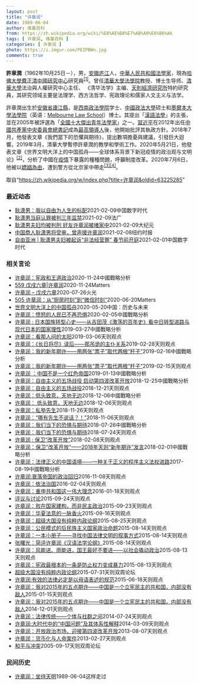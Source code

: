 ```yaml
---
layout: post
title: "许章润"
date: 1989-06-04
author: 维基百科
from: https://zh.wikipedia.org/wiki/%E8%AE%B8%E7%AB%A0%E6%B6%A6
tags: [ 许章润, 维基百科 ]
categories: [ 许章润 ]
photo: https://i.imgur.com/PEIPBWn.jpg
comments: true
---
```

<div class="mw-parser-output"><div id="noteTA-8a169f2c" class="noteTA"><div class="noteTA-group"><div data-noteta-group-source="module" data-noteta-group="地名"></div></div><div class="noteTA-local"><div data-noteta-code="zh-cn:台; zh-hk:台; zh-tw:臺;"></div></div></div>

<p><b>許章潤</b>（1962年10月25日<span class="useeditintro" title="Template:BLP editintro">－</span>），男，<a href="/wiki/%E5%AE%89%E5%BE%BD" class="mw-redirect" title="安徽">安徽</a><a href="/wiki/%E5%BA%90%E6%B1%9F%E5%8E%BF" title="庐江县">庐江</a>人，<a href="/wiki/%E4%B8%AD%E8%8F%AF%E4%BA%BA%E6%B0%91%E5%85%B1%E5%92%8C%E5%9C%8B" class="mw-redirect" title="中華人民共和國">中華人民共和國</a><a href="/wiki/%E6%B3%95%E5%AD%B8%E5%AE%B6" class="mw-redirect" title="法學家">法學家</a>，現為<a href="/wiki/%E5%93%88%E4%BD%9B%E5%A4%A7%E5%AD%B8" class="mw-redirect" title="哈佛大學">哈佛大學</a><a href="/wiki/%E8%B2%BB%E6%AD%A3%E6%B8%85%E4%B8%AD%E5%9C%8B%E7%A0%94%E7%A9%B6%E4%B8%AD%E5%BF%83" title="費正清中國研究中心">費正清中國研究中心</a>研究員<sup id="cite_ref-1" class="reference"><a href="#cite_note-1">[1]</a></sup>。曾任<a href="/wiki/%E6%B8%85%E5%8D%8E%E5%A4%A7%E5%AD%A6%E6%B3%95%E5%AD%A6%E9%99%A2" title="清华大学法学院">清華大學法學院</a>教授、博士生导师、<a href="/wiki/%E6%B8%85%E8%8F%AF%E5%A4%A7%E5%AD%B8" class="mw-redirect" title="清華大學">清華大學</a>法治與人權研究中心主任、 《清华法学》主编、<a href="/wiki/%E5%A4%A9%E5%88%99%E7%BB%8F%E6%B5%8E%E7%A0%94%E7%A9%B6%E6%89%80" title="天则经济研究所">天則經濟研究所</a>特約研究員，其研究领域主要是法理学、西方法哲学、宪政理论和儒家人文主义与法学。
</p><p>許章潤出生於<a href="/wiki/%E5%AE%89%E5%BE%BD%E7%9C%81" title="安徽省">安徽省</a><a href="/wiki/%E5%BA%90%E6%B1%9F%E5%8E%BF" title="庐江县">廬江縣</a>，是<a href="/wiki/%E8%A5%BF%E5%8D%97%E6%94%BF%E6%B3%95%E5%A4%A7%E5%AD%B8" class="mw-redirect" title="西南政法大學">西南政法學院</a>学士、<a href="/wiki/%E4%B8%AD%E5%9B%BD%E6%94%BF%E6%B3%95%E5%A4%A7%E5%AD%A6" title="中国政法大学">中國政法大學</a>硕士和<span class="ilh-all" data-orig-title="墨爾本大學法學院" data-lang-code="en" data-lang-name="英语" data-foreign-title="Melbourne Law School"><span class="ilh-page"><a href="/w/index.php?title=%E5%A2%A8%E7%88%BE%E6%9C%AC%E5%A4%A7%E5%AD%B8%E6%B3%95%E5%AD%B8%E9%99%A2&amp;action=edit&amp;redlink=1" class="new" title="墨爾本大學法學院（页面不存在）">墨爾本大學法學院</a></span><span class="noprint ilh-comment">（<span class="ilh-lang">英语</span><span class="ilh-colon">：</span><span class="ilh-link"><a href="https://en.wikipedia.org/wiki/Melbourne_Law_School" class="extiw" title="en:Melbourne Law School"><span lang="en" dir="auto">Melbourne Law School</span></a></span>）</span></span>博士。其提出「<a href="/w/index.php?title=%E6%BC%A2%E8%AA%9E%E6%B3%95%E5%AD%B8&amp;action=edit&amp;redlink=1" class="new" title="漢語法學（页面不存在）">漢語法學</a>」的主張，並在2005年被評選為「<a href="/wiki/%E5%85%A8%E5%9B%BD%E5%8D%81%E5%A4%A7%E6%9D%B0%E5%87%BA%E9%9D%92%E5%B9%B4%E6%B3%95%E5%AD%A6%E5%AE%B6" title="全国十大杰出青年法学家">全國十大傑出青年法學家</a>」之一。<a href="/wiki/%E7%BF%92%E8%BF%91%E5%B9%B3" class="mw-redirect" title="習近平">習近平</a>在2012年出任<a href="/wiki/%E4%B8%AD%E5%9C%8B%E5%85%B1%E7%94%A2%E9%BB%A8%E4%B8%AD%E5%A4%AE%E5%A7%94%E5%93%A1%E6%9C%83%E7%B8%BD%E6%9B%B8%E8%A8%98" class="mw-redirect" title="中國共產黨中央委員會總書記">中國共產黨中央委員會總書記</a>成為<a href="/wiki/%E4%B8%AD%E8%8F%AF%E4%BA%BA%E6%B0%91%E5%85%B1%E5%92%8C%E5%9C%8B%E6%9C%80%E9%AB%98%E9%A0%98%E5%B0%8E%E4%BA%BA" title="中華人民共和國最高領導人">最高領導人</a>後，他開始批評其執政方針。2018年7月，他發表文章《我們當下的恐懼與期待》，提出數項擔憂與建議，引發巨大迴響。2019年3月，清華大學暫停許章潤的教學和學術工作。2020年5月21日，他發表文章《世界文明大洋上的中国孤舟——全球体系背景下新冠疫情的政治观与文明论》<sup id="cite_ref-2" class="reference"><a href="#cite_note-2">[2]</a></sup>，分析了中國在<a href="/wiki/2019%E5%86%A0%E7%8A%B6%E7%97%85%E6%AF%92%E7%97%85%E7%96%AB%E6%83%85" title="2019冠状病毒病疫情">疫情</a>下暴露的種種問題，呼籲制度改革。2020年7月6日，他被以<a href="/wiki/%E4%B8%AD%E5%9C%8B%E7%95%B0%E8%A6%8B%E4%BA%BA%E5%A3%AB%E8%88%87%E8%A2%AB%E5%AB%96%E5%A8%BC%E6%8C%87%E6%8E%A7%E7%9A%84%E9%97%9C%E4%BF%82" title="中國異見人士與被嫖娼指控的關係">嫖娼為由</a>，遭到警方從北京家中帶走<sup id="cite_ref-3" class="reference"><a href="#cite_note-3">[3]</a></sup><sup id="cite_ref-4" class="reference"><a href="#cite_note-4">[4]</a></sup>。
</p>
</div><noscript><img src="//zh.wikipedia.org/wiki/Special:CentralAutoLogin/start?type=1x1" alt="" title="" width="1" height="1" style="border: none; position: absolute;"></noscript>
<div class="printfooter">取自“<a dir="ltr" href="https://zh.wikipedia.org/w/index.php?title=许章润&amp;oldid=63225285">https://zh.wikipedia.org/w/index.php?title=许章润&amp;oldid=63225285</a>”</div><div id="recent-news"><h3>最近动态</h3><ul><li><a href="https://nodebe4.github.io/waimei/2021-02-09/%E8%80%BF%E6%BD%87%E7%94%B7-%E6%88%91%E4%BB%A5%E8%87%AA%E7%94%B1%E4%B8%BA%E4%BA%BA%E7%94%9F%E7%9A%84%E6%A0%87%E9%85%8D" title="耿潇男：我以自由为人生的标配—— 资料照：中国文化企业家、出版人耿潇男 (耿潇男微博图片) 据美国之音报道，2021年2月9日，北京海淀区法院对公开声援因批评习近平而获罪的清华大学教授许章润的自...">耿潇男：我以自由为人生的标配</a><time>2021-02-09</time><a class="tag">中国数字时代</a></li>
<li><a href="https://nodebe4.github.io/waimei/2021-02-09/%E8%80%BF%E6%BD%87%E7%94%B7%E5%BD%93%E5%BA%AD%E8%AE%A4%E7%BD%AA%E8%A2%AB%E5%88%A4%E4%B8%89%E5%B9%B4%E7%9B%91%E7%A6%81" title="耿潇男当庭认罪被判三年监禁—— 09/02/2021 - 13:54 曾声援清华大学前教授许章润的出版人耿潇男被控&quot;非法经营罪&quot;，周二在北京海淀法院开审，耿潇男女士在法庭当庭...">耿潇男当庭认罪被判三年监禁</a><time>2021-02-09</time><a class="tag">法广</a></li>
<li><a href="https://nodebe4.github.io/waimei/2021-02-09/%E8%80%BF%E6%BD%87%E7%94%B7%E5%A4%AB%E5%A6%87%E5%9D%87%E8%A2%AB%E5%88%A4%E5%88%91-%E5%A5%BD%E5%8F%8B%E8%AE%B8%E7%AB%A0%E6%B6%A6%E8%A2%AB%E5%A0%B5%E5%AE%B6%E4%B8%AD" title="耿潇男夫妇均被判刑 好友许章润被堵家中—— 【大纪元2021年02月09日讯】2月9日，中国女企业家耿潇男与丈夫秦真，因“非法经营罪”分别被判刑3年、2年半。耿潇男好友、清华大学法学院前教授许章...">耿潇男夫妇均被判刑 好友许章润被堵家中</a><time>2021-02-09</time><a class="tag">大纪元</a></li>
<li><a href="https://nodebe4.github.io/waimei/2021-02-08/%E4%B8%AD%E5%9B%BD%E5%95%86%E4%BA%BA%E8%80%BF%E6%BD%87%E7%94%B7%E5%B0%86%E5%8F%97%E5%AE%A1-%E6%9B%BE%E5%A3%B0%E6%8F%B4%E8%AE%B8%E7%AB%A0%E6%B6%A6" title="中国商人耿潇男将受审，曾声援许章润—— 储百亮2021-02-09 10:16:18 这张照片来自耿潇男的微博。她的朋友说，耿潇男本周二将在北京出庭受审，可能会被判处多年监禁。 与中国许多企业家...">中国商人耿潇男将受审，曾声援许章润</a><time>2021-02-08</time><a class="tag">纽约时报</a></li>
<li><a href="https://nodebe4.github.io/waimei/2021-02-01/%E8%87%AA%E7%94%B1%E4%BA%9A%E6%B4%B2-%E8%80%BF%E6%BD%87%E7%94%B7%E5%A4%AB%E5%A6%87%E8%A2%AB%E8%B5%B7%E8%AF%89-%E9%9D%9E%E6%B3%95%E7%BB%8F%E8%90%A5%E7%BD%AA-%E6%98%A5%E8%8A%82%E5%89%8D%E5%BC%80%E5%BA%AD" title="自由亚洲 | 耿潇男夫妇被起诉“非法经营罪” 春节前开庭—— 记者：陈品洁 责编：申铧 网编：洪伟 耿潇男夫妇 疑因营救原清华大学教授许章润而遭当局报复的北京出版人耿潇男与丈夫秦真正式被以“非法...">自由亚洲 | 耿潇男夫妇被起诉“非法经营罪” 春节前开庭</a><time>2021-02-01</time><a class="tag">中国数字时代</a></li>
</ul></div><div id="open-opinion"><h3>相关言论</h3><ul><li><a href="https://nodebe4.github.io/opinion/2020-11-24/%E8%AE%B8%E7%AB%A0%E6%B6%A6-%E5%AE%AA%E6%94%BF%E5%92%8C%E7%8E%8B%E9%81%93%E6%94%BF%E6%B2%BB/" title="admin">许章润：宪政和王道政治</a><time>2020-11-24</time><a class="tag">中國戰略分析</a></li>
<li><a href="https://nodebe4.github.io/opinion/2020-11-24/559-%E6%88%8A%E6%88%8C%E5%85%AD%E7%AB%A0-%E8%AE%B8%E7%AB%A0%E6%B6%A6/" title="野兽爱智慧">559 戊戌六章|许章润</a><time>2020-11-24</time><a class="tag">Matters</a></li>
<li><a href="https://nodebe4.github.io/opinion/2020-07-26/%E8%AE%B8%E7%AB%A0%E6%B6%A6-%E6%88%8A%E6%88%8C%E5%85%AD%E7%AB%A0/" title="火光">许章润 – 戊戌六章</a><time>2020-07-26</time><a class="tag">火光</a></li>
<li><a href="https://nodebe4.github.io/opinion/2020-06-20/505-%E8%AE%B8%E7%AB%A0%E6%B6%A6-%E4%BB%8E-%E5%8E%A8%E6%88%BF%E6%97%B6%E5%88%BB-%E5%88%B0-%E5%BE%AE%E4%BF%A1%E6%97%B6%E5%88%BB/" title="野兽爱智慧">505 许章润：从“厨房时刻”到“微信时刻”</a><time>2020-06-20</time><a class="tag">Matters</a></li>
<li><a href="https://nodebe4.github.io/opinion/2020-05-20/%E4%B8%96%E7%95%8C%E6%96%87%E6%98%8E%E5%A4%A7%E6%B4%8B%E4%B8%8A%E7%9A%84%E4%B8%AD%E5%9B%BD%E5%AD%A4%E8%88%9F/" title="许章润">世界文明大洋上的中国孤舟</a><time>2020-05-20</time><a class="tag">中国：历史与未来</a></li>
<li><a href="https://nodebe4.github.io/opinion/2020-02-05/%E8%AE%B8%E7%AB%A0%E6%B6%A6-%E6%84%A4%E6%80%92%E7%9A%84%E4%BA%BA%E6%B0%91%E5%B7%B2%E4%B8%8D%E5%86%8D%E6%81%90%E6%83%A7/" title="许章润">许章润：愤怒的人民已不再恐惧</a><time>2020-02-05</time><a class="tag">中國戰略分析</a></li>
<li><a href="https://nodebe4.github.io/opinion/2019-03-27/%E8%AE%B8%E7%AB%A0%E6%B6%A6-%E6%97%A5%E6%9C%AC%E5%9B%BD%E6%97%8F%E8%BD%AC%E5%9E%8B%E5%BF%83%E5%8F%B2-%E4%BB%8E%E5%90%89%E7%94%B0%E8%8C%82-%E6%BF%80%E8%8D%A1%E7%9A%84%E7%99%BE%E5%B9%B4%E5%8F%B2-%E7%9C%8B%E4%B8%AD%E6%97%A5%E8%BD%AC%E5%9E%8B%E8%BF%9B%E8%B7%AF%E4%B8%8E%E7%8E%B0%E4%BB%A3%E6%97%A5%E6%9C%AC%E7%9A%84%E5%9B%BD%E5%AE%B6%E7%90%86%E6%80%A7/" title="许章润">许章润 : 日本国族转型心史——从吉田茂《激荡的百年史》看中日转型进路与现代日本的国家理性</a><time>2019-03-27</time><a class="tag">中國戰略分析</a></li>
<li><a href="https://nodebe4.github.io/opinion/2019-03-06/%E8%AE%B8%E7%AB%A0%E6%B6%A6-%E7%9C%8B%E9%82%A3%E4%BA%BA%E9%97%B4%E7%9A%84%E5%A4%AA%E9%98%B3/" title="许章润">许章润：看那人间的太阳</a><time>2019-03-06</time><a class="tag">天则观点</a></li>
<li><a href="https://nodebe4.github.io/opinion/2019-02-28/%E8%AE%B8%E7%AB%A0%E6%B6%A6-%E9%95%BF%E6%97%A5%E5%B0%86%E5%B0%BD-%E8%AF%BB%E5%90%8E-%E9%82%A3%E5%90%8A%E8%AF%A1%E7%9A%84%E4%B8%BB%E4%BB%86%E5%85%B3%E7%B3%BB/" title="许章润">许章润：《长日将尽》读后——那吊诡的主仆关系</a><time>2019-02-28</time><a class="tag">天则观点</a></li>
<li><a href="https://nodebe4.github.io/opinion/2019-02-16/%E8%AE%B8%E7%AB%A0%E6%B6%A6-%E6%88%91%E7%9A%84%E6%96%B0%E5%B9%B4%E6%9C%9F%E8%AE%B8-%E7%94%A8%E4%B8%A4%E5%BC%A0-%E7%A5%A8%E5%AD%90-%E5%8F%96%E4%BB%A3%E4%B8%A4%E6%A0%B9-%E6%9D%86%E5%AD%90/" title="许章润">许章润：我的新年期许——用两张“票子”取代两根“杆子”</a><time>2019-02-16</time><a class="tag">中國戰略分析</a></li>
<li><a href="https://nodebe4.github.io/opinion/2019-02-15/%E8%AE%B8%E7%AB%A0%E6%B6%A6-%E6%88%91%E7%9A%84%E6%96%B0%E5%B9%B4%E6%9C%9F%E8%AE%B8-%E7%94%A8%E4%B8%A4%E5%BC%A0-%E7%A5%A8%E5%AD%90-%E5%8F%96%E4%BB%A3%E4%B8%A4%E6%A0%B9-%E6%9D%86%E5%AD%90/" title="许章润">许章润：我的新年期许——用两张“票子”取代两根“杆子”</a><time>2019-02-15</time><a class="tag">天则观点</a></li>
<li><a href="https://nodebe4.github.io/opinion/2019-01-13/%E8%AE%B8%E7%AB%A0%E6%B6%A6-%E4%B8%AD%E5%9B%BD%E4%B8%8D%E6%98%AF%E4%B8%80%E4%B8%AA%E7%BA%A2%E8%89%B2%E5%B8%9D%E5%9B%BD/" title="许章润">许章润 ：中国不是一个红色帝国</a><time>2019-01-13</time><a class="tag">中國戰略分析</a></li>
<li><a href="https://nodebe4.github.io/opinion/2018-12-25/%E8%AE%B8%E7%AB%A0%E6%B6%A6-%E8%87%AA%E7%94%B1%E4%B8%BB%E4%B9%89%E7%9A%84%E4%BA%94%E5%9C%BA%E6%88%98%E5%BD%B9-%E5%90%AF%E5%8A%A8%E7%AC%AC%E5%9B%9B%E6%B3%A2%E6%94%B9%E9%9D%A9%E5%BC%80%E6%94%BE/" title="许章润">许章润：自由主义的五场战役 启动第四波改革开放</a><time>2018-12-25</time><a class="tag">中國戰略分析</a></li>
<li><a href="https://nodebe4.github.io/opinion/2018-12-21/%E8%AE%B8%E7%AB%A0%E6%B6%A6-%E8%87%AA%E7%94%B1%E4%B8%BB%E4%B9%89%E7%9A%84%E4%BA%94%E5%9C%BA%E6%88%98%E5%BD%B9/" title="许章润">许章润：自由主义的五场战役</a><time>2018-12-21</time><a class="tag">天则观点</a></li>
<li><a href="https://nodebe4.github.io/opinion/2018-12-06/%E8%AE%B8%E7%AB%A0%E6%B6%A6-%E4%BD%8E%E5%A4%B4%E8%87%B4%E6%84%8F-%E5%A4%A9%E5%9C%B0%E6%97%A0%E8%BE%B9/" title="许章润">许章润：低头致意，天地无边</a><time>2018-12-06</time><a class="tag">中國戰略分析</a></li>
<li><a href="https://nodebe4.github.io/opinion/2018-12-06/%E8%AE%B8%E7%AB%A0%E6%B6%A6-%E4%BD%8E%E5%A4%B4%E8%87%B4%E6%84%8F-%E5%A4%A9%E5%9C%B0%E6%97%A0%E8%BE%B9/" title="许章润">许章润： 低头致意，天地无边</a><time>2018-12-06</time><a class="tag">天则观点</a></li>
<li><a href="https://nodebe4.github.io/opinion/2018-11-26/%E8%AE%B8%E7%AB%A0%E6%B6%A6-%E7%A7%81%E5%A1%BE%E5%85%88%E7%94%9F/" title="许章润">许章润：私塾先生</a><time>2018-11-26</time><a class="tag">天则观点</a></li>
<li><a href="https://nodebe4.github.io/opinion/2018-11-06/%E8%AE%B8%E7%AB%A0%E6%B6%A6-%E5%93%AA%E6%9C%89%E5%85%88%E7%94%9F%E4%B8%8D%E8%AF%B4%E8%AF%9D/" title="许章润">许章润：“哪有先生不说话？！”</a><time>2018-11-06</time><a class="tag">天则观点</a></li>
<li><a href="https://nodebe4.github.io/opinion/2018-07-26/%E8%AE%B8%E7%AB%A0%E6%B6%A6-%E6%88%91%E4%BB%AC%E5%BD%93%E4%B8%8B%E7%9A%84%E6%81%90%E6%83%A7%E4%B8%8E%E6%9C%9F%E5%BE%85/" title="许章润">许章润：我们当下的恐惧与期待</a><time>2018-07-26</time><a class="tag">中國戰略分析</a></li>
<li><a href="https://nodebe4.github.io/opinion/2018-07-24/%E8%AE%B8%E7%AB%A0%E6%B6%A6-%E6%88%91%E4%BB%AC%E5%BD%93%E4%B8%8B%E7%9A%84%E6%81%90%E6%83%A7%E4%B8%8E%E6%9C%9F%E5%BE%85/" title="许章润">许章润：我们当下的恐惧与期待</a><time>2018-07-24</time><a class="tag">天则观点</a></li>
<li><a href="https://nodebe4.github.io/opinion/2018-02-08/%E8%AE%B8%E7%AB%A0%E6%B6%A6-%E4%BF%9D%E5%8D%AB-%E6%94%B9%E9%9D%A9%E5%BC%80%E6%94%BE/" title="许章润">许章润 : 保卫“改革开放”</a><time>2018-02-08</time><a class="tag">天则观点</a></li>
<li><a href="https://nodebe4.github.io/opinion/2018-02-01/%E8%AE%B8%E7%AB%A0%E6%B6%A6-%E4%BF%9D%E5%8D%AB-%E6%94%B9%E9%9D%A9%E5%BC%80%E6%94%BE-2018%E5%B9%B4%E5%A4%A9%E5%88%99-%E6%96%B0%E5%B9%B4%E6%9C%9F%E8%AE%B8-%E5%8F%91%E8%A8%80/" title="许章润">许章润：保卫“改革开放”——2018年天则“新年期许”发言</a><time>2018-02-01</time><a class="tag">中國戰略分析</a></li>
<li><a href="https://nodebe4.github.io/opinion/2017-08-19/%E8%AE%B8%E7%AB%A0%E6%B6%A6-%E6%B3%95%E5%BE%8B%E6%AD%A3%E4%B9%89%E7%9A%84%E4%B8%AD%E5%9B%BD%E8%AF%AD%E5%A2%83-%E4%B8%80%E7%A7%8D%E5%85%B3%E4%BA%8E%E6%AD%A3%E4%B9%89%E7%9A%84%E7%A8%8B%E5%BA%8F%E4%B8%BB%E4%B9%89%E6%B3%95%E6%9D%83%E8%BF%9B%E8%B7%AF/" title="许章润">许章润：法律正义的中国语境——一种关于正义的程序主义法权进路</a><time>2017-08-19</time><a class="tag">中國戰略分析</a></li>
<li><a href="https://nodebe4.github.io/opinion/2016-11-08/%E8%AE%B8%E7%AB%A0%E6%B6%A6%E8%A1%B0%E8%90%BD%E5%B8%9D%E5%9B%BD%E7%9A%84%E6%94%BF%E6%B2%BB%E5%9B%9E%E5%BD%92/" title="许章润">许章润:衰落帝国的政治回归</a><time>2016-11-08</time><a class="tag">天则观点</a></li>
<li><a href="https://nodebe4.github.io/opinion/2016-02-04/%E8%AE%B8%E7%AB%A0%E6%B6%A6-%E4%BE%9D%E6%B3%95%E6%B2%BB%E5%9B%BD/" title="许章润">许章润：依法治国</a><time>2016-02-04</time><a class="tag">天则观点</a></li>
<li><a href="https://nodebe4.github.io/opinion/2016-01-18/%E8%AE%B8%E7%AB%A0%E6%B6%A6-%E9%87%8D%E7%94%B3%E5%85%B1%E5%92%8C%E5%9B%BD%E8%BF%99%E4%B8%80%E4%BC%9F%E5%A4%A7%E7%90%86%E5%BF%B5/" title="许章润">许章润：重申共和国这一伟大理念</a><time>2016-01-18</time><a class="tag">天则观点</a></li>
<li><a href="https://nodebe4.github.io/opinion/2015-09-24/%E8%AF%84%E8%AE%AE%E4%B8%8E%E8%AE%A8%E8%AE%BA/" title="董彦斌 许章润 王建勋 李庄 唐文明 白敏">评议与讨论</a><time>2015-09-24</time><a class="tag">天则观点</a></li>
<li><a href="https://nodebe4.github.io/opinion/2015-09-23/%E8%AE%B8%E7%AB%A0%E6%B6%A6-%E8%B4%A5%E5%9C%A8%E5%9B%BD%E5%AE%B6%E5%BB%BA%E6%9E%84-%E8%80%8C%E9%9D%9E%E6%B0%91%E4%B8%BB%E6%94%BF%E6%B2%BB/" title="许章润">许章润：败在国家建构，而非民主政治</a><time>2015-09-23</time><a class="tag">天则观点</a></li>
<li><a href="https://nodebe4.github.io/opinion/2015-09-16/%E8%AE%B8%E7%AB%A0%E6%B6%A6-%E5%8D%8E%E5%A4%8F%E6%B3%95%E6%84%8F%E7%9A%84%E4%B8%80%E8%84%89%E9%A6%99%E7%81%AB/" title="许章润">许章润：华夏法意的一脉香火</a><time>2015-09-16</time><a class="tag">天则观点</a></li>
<li><a href="https://nodebe4.github.io/opinion/2015-08-25/%E8%AE%B8%E7%AB%A0%E6%B6%A6-%E8%B6%85%E7%BA%A7%E5%A4%A7%E5%9B%BD%E6%B2%A1%E6%9C%89%E7%BA%AF%E7%B2%B9%E5%86%85%E6%94%BF%E8%AE%BA%E7%BA%B2/" title="许章润">许章润：超级大国没有纯粹内政论纲</a><time>2015-08-25</time><a class="tag">天则观点</a></li>
<li><a href="https://nodebe4.github.io/opinion/2015-08-14/%E8%AE%B8%E7%AB%A0%E6%B6%A6-%E5%85%AC%E6%B0%91%E6%A8%A1%E5%BC%8F%E7%9A%84%E5%90%8E%E6%B0%91%E6%97%8F%E4%B8%BB%E4%B9%89%E5%9B%BD%E5%AE%B6%E6%94%BF%E6%B2%BB%E5%91%BD%E9%A2%98/" title="许章润">许章润：公民模式的后民族主义国家政治命题</a><time>2015-08-14</time><a class="tag">天则观点</a></li>
<li><a href="https://nodebe4.github.io/opinion/2015-08-14/%E8%AE%B8%E7%AB%A0%E6%B6%A6-%E4%B8%80%E6%9C%AC%E5%B0%8F%E5%86%8C%E5%AD%90-%E5%AF%BB%E6%89%BE%E4%B8%AD%E5%9B%BD%E6%B3%95%E5%BE%8B%E6%96%87%E6%98%8E%E7%9A%84%E5%8F%99%E4%BA%8B%E6%96%B9%E5%BC%8F/" title="许章润">许章润：一本小册子——寻找中国法律文明的叙事方式</a><time>2015-08-14</time><a class="tag">天则观点</a></li>
<li><a href="https://nodebe4.github.io/opinion/2015-08-14/%E5%BC%A0%E6%9B%99%E5%85%89-%E7%AE%80%E8%AF%84%E8%AE%B8%E7%AB%A0%E6%B6%A6-%E6%B1%89%E8%AF%AD%E6%B3%95%E5%AD%A6%E8%AE%BA%E7%BA%B2/" title="张曙光">张曙光：简评许章润《汉语法学论纲》</a><time>2015-08-14</time><a class="tag">天则观点</a></li>
<li><a href="https://nodebe4.github.io/opinion/2015-08-13/%E8%AE%B8%E7%AB%A0%E6%B6%A6-%E9%A3%8E%E8%83%BD%E8%BF%9B-%E9%9B%A8%E8%83%BD%E8%BF%9B-%E5%9B%BD%E7%8E%8B%E6%9C%80%E5%A5%BD%E4%B8%8D%E8%A6%81%E8%BF%9B-%E4%BB%A5%E7%A4%BE%E4%BC%9A%E6%92%AC%E5%8A%A8%E6%94%BF%E6%B2%BB/" title="许章润">许章润：风能进、雨能进，国王最好不要进——以社会撬动政治</a><time>2015-08-13</time><a class="tag">天则观点</a></li>
<li><a href="https://nodebe4.github.io/opinion/2015-08-13/%E8%AE%B8%E7%AB%A0%E6%B6%A6-%E5%AE%AA%E6%94%BF%E6%9C%80%E6%A0%B9%E6%9C%AC%E7%9A%84%E4%B8%80%E6%9D%A1%E6%98%AF%E9%98%B2%E6%AD%A2%E6%9D%83%E5%8A%9B%E5%8F%98%E6%88%90%E6%9A%B4%E5%8A%9B/" title="许章润">许章润：宪政最根本的一条是防止权力变成暴力</a><time>2015-08-13</time><a class="tag">天则观点</a></li>
<li><a href="https://nodebe4.github.io/opinion/2015-07-31/%E8%B6%85%E7%BA%A7%E5%A4%A7%E5%9B%BD%E6%B2%A1%E6%9C%89%E7%BA%AF%E7%B2%B9%E5%86%85%E6%94%BF%E8%AE%BA%E7%BA%B2/" title="许章润">超级大国没有纯粹内政论纲</a><time>2015-07-31</time><a class="tag">天则双周论坛</a></li>
<li><a href="https://nodebe4.github.io/opinion/2015-06-18/%E8%AE%B8%E7%AB%A0%E6%B6%A6%E6%9C%89%E6%95%88%E7%9A%84%E6%B3%95%E5%BE%8B%E5%BF%85%E5%AE%9A%E6%98%AF%E4%BB%A5%E6%AF%8D%E8%AF%AD%E8%A1%A8%E8%BF%B0%E7%9A%84%E8%A7%84%E8%8C%83/" title="许章润">许章润:有效的法律必定是以母语表述的规范</a><time>2015-06-18</time><a class="tag">天则观点</a></li>
<li><a href="https://nodebe4.github.io/opinion/2015-01-15/%E8%AE%B8%E7%AB%A0%E6%B6%A6-%E6%88%91%E5%AF%B92015%E5%B9%B4%E7%9A%84%E4%BA%94%E7%82%B9%E6%9C%9F%E8%AE%B8-%E4%B8%AD%E5%9B%BD%E6%98%AF%E4%B8%80%E4%B8%AA%E7%AB%8B%E5%AE%AA%E6%B0%91%E4%B8%BB%E7%9A%84%E5%85%B1%E5%92%8C%E5%9B%BD-%E5%86%85%E9%83%A8%E6%B2%A1%E6%9C%89%E6%95%8C%E4%BA%BA/" title="许章润">许章润：我对2015年的五点期许——中国是一个立宪民主的共和国，内部没有敌人</a><time>2015-01-15</time><a class="tag">天则观点</a></li>
<li><a href="https://nodebe4.github.io/opinion/2014-12-01/%E8%AE%B8%E7%AB%A0%E6%B6%A6-%E6%88%91%E5%AF%B92015%E5%B9%B4%E7%9A%84%E4%BA%94%E7%82%B9%E6%9C%9F%E8%AE%B8-%E4%B8%AD%E5%9B%BD%E6%98%AF%E4%B8%80%E4%B8%AA%E7%AB%8B%E5%AE%AA%E6%B0%91%E4%B8%BB%E7%9A%84%E5%85%B1%E5%92%8C%E5%9B%BD-%E5%86%85%E9%83%A8%E6%B2%A1%E6%9C%89%E6%95%8C%E4%BA%BA/" title="许章润">许章润：我对2015年的五点期许——中国是一个立宪民主的共和国，内部没有敌人</a><time>2014-12-01</time><a class="tag">天则观点</a></li>
<li><a href="https://nodebe4.github.io/opinion/2014-07-24/%E8%AE%B8%E7%AB%A0%E6%B6%A6-%E6%B3%95%E5%BE%8B%E4%BC%A0%E7%BB%9F-%E4%B8%AA%E4%BD%93%E4%B8%8E%E7%A4%BE%E7%BE%A4%E4%B9%8B%E9%97%B4/" title="许章润">许章润：法律传统——个体与社群之间</a><time>2014-07-24</time><a class="tag">天则观点</a></li>
<li><a href="https://nodebe4.github.io/opinion/2014-03-09/%E8%AE%B8%E7%AB%A0%E6%B6%A6%E5%A4%A7%E6%97%B6%E4%BB%A3%E4%B8%AD%E7%9A%84-%E4%B8%AD%E5%9B%BD%E9%97%AE%E9%A2%98-%E5%8F%8A%E5%85%B6%E4%BD%93%E7%B3%BB%E6%80%A7%E8%A7%A3%E9%87%8A/" title="许章润:大时代中的“中国问题”及其体系性解释">许章润:大时代中的“中国问题”及其体系性解释</a><time>2014-03-09</time><a class="tag">天则观点</a></li>
<li><a href="https://nodebe4.github.io/opinion/2013-08-07/%E8%AE%B8%E7%AB%A0%E6%B6%A6-%E5%BC%80%E6%94%BE%E6%94%BF%E6%B2%BB%E5%B8%82%E5%9C%BA-%E8%BF%8E%E6%8E%A5%E7%AC%AC%E5%9B%9B%E6%B3%A2%E6%94%B9%E9%9D%A9%E5%BC%80%E6%94%BE/" title="许章润">许章润：开放政治市场，迎接第四波改革开放</a><time>2013-08-07</time><a class="tag">天则观点</a></li>
<li><a href="https://nodebe4.github.io/opinion/2013-02-27/%E8%AE%B8%E7%AB%A0%E6%B6%A6-%E8%B4%A7%E5%B8%81%E5%8C%96%E4%B8%8E%E4%BA%BA%E5%91%BD%E6%A1%88%E4%BB%B6/" title="许章润">许章润：货币化与人命案件</a><time>2013-02-27</time><a class="tag">天则观点</a></li>
<li><a href="https://nodebe4.github.io/opinion/2005-09-17/%E5%92%8C%E5%B9%B3%E4%B8%8E%E5%86%B2%E7%AA%81/" title="许章润">和平与冲突</a><time>2005-09-17</time><a class="tag">天则双周论坛</a></li>
</ul></div><div id="mjls-record"><h3>民间历史</h3><ul><li><a href="https://nodebe4.github.io/mjlsh/1989-06-04/%E8%AE%B8%E7%AB%A0%E6%B6%A6-%E5%9D%90%E5%BE%85%E5%A4%A9%E6%98%8E/" title="许章润">许章润：坐待天明</a><time>1989-06-04</time><a class="tag">这样走过</a></li>
</ul></div>